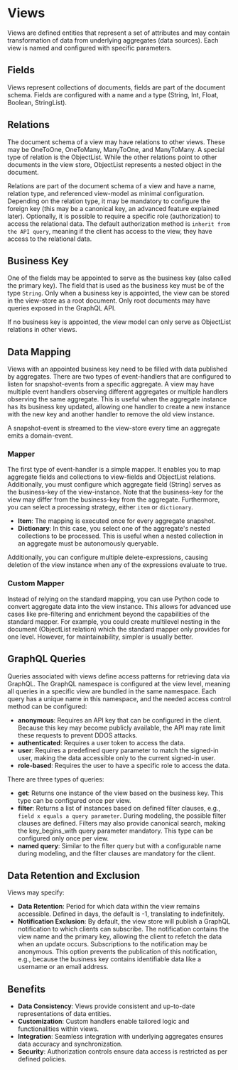 # Views

Views are defined entities that represent a set of attributes and may contain transformation of data from underlying
aggregates (data sources). Each view is named and configured with specific parameters.

## Fields

Views represent collections of documents, fields are part of the document schema. Fields are configured with a name and
a type (String, Int, Float, Boolean, StringList).

## Relations

The document schema of a view may have relations to other views. These may be OneToOne, OneToMany, ManyToOne, and
ManyToMany. A special type of relation is the ObjectList. While the other relations point to other documents in the view
store, ObjectList represents a nested object in the document.

Relations are part of the document schema of a view and have a name, relation type, and referenced view-model as minimal
configuration. Depending on the relation type, it may be mandatory to configure the foreign key (this may be a canonical
key, an advanced feature explained later). Optionally, it is possible to require a specific role (authorization) to
access the relational data. The default authorization method is `inherit from the API query`, meaning if the client has
access to the view, they have access to the relational data.

## Business Key

One of the fields may be appointed to serve as the business key (also called the primary key). The field that is used as
the business key must be of the type `String`. Only when a business key is appointed, the view can be stored in the
view-store as a root document. Only root documents may have queries exposed in the GraphQL API.

If no business key is appointed, the view model can only serve as ObjectList relations in other views.

## Data Mapping

Views with an appointed business key need to be filled with data published by aggregates. There are two types of
event-handlers that are configured to listen for snapshot-events from a specific aggregate. A view may have multiple
event handlers observing different aggregates or multiple handlers observing the same aggregate. This is useful when the
aggregate instance has its business key updated, allowing one handler to create a new instance with the new key and
another handler to remove the old view instance.

A snapshot-event is streamed to the view-store every time an aggregate emits a domain-event.

### Mapper

The first type of event-handler is a simple mapper. It enables you to map aggregate fields and collections to
view-fields and ObjectList relations. Additionally, you must configure which aggregate field (String) serves as the
business-key of the view-instance. Note that the business-key for the view may differ from the business-key from the
aggregate. Furthermore, you can select a processing strategy, either `item` or `dictionary`.

- **Item**: The mapping is executed once for every aggregate snapshot.
- **Dictionary**: In this case, you select one of the aggregate's nested collections to be processed. This is useful
  when a nested collection in an aggregate must be autonomously queryable.

Additionally, you can configure multiple delete-expressions, causing deletion of the view instance when any of the
expressions evaluate to true.

### Custom Mapper

Instead of relying on the standard mapping, you can use Python code to convert aggregate data into the view instance.
This allows for advanced use cases like pre-filtering and enrichment beyond the capabilities of the standard mapper. For
example, you could create multilevel nesting in the document (ObjectList relation) which the standard mapper only
provides for one level. However, for maintainability, simpler is usually better.

## GraphQL Queries

Queries associated with views define access patterns for retrieving data via GraphQL. The GraphQL namespace is
configured at the view level, meaning all queries in a specific view are bundled in the same namespace. Each query has a
unique name in this namespace, and the needed access control method can be configured:

- **anonymous**: Requires an API key that can be configured in the client. Because this key may become publicly
  available, the API may rate limit these requests to prevent DDOS attacks.
- **authenticated**: Requires a user token to access the data.
- **user**: Requires a predefined query parameter to match the signed-in user, making the data accessible only to the
  current signed-in user.
- **role-based**: Requires the user to have a specific role to access the data.

There are three types of queries:

- **get**: Returns one instance of the view based on the business key. This type can be configured once per view.
- **filter**: Returns a list of instances based on defined filter clauses, e.g., `field x equals a query parameter`.
  During modeling, the possible filter clauses are defined. Filters may also provide canonical search, making the
  key_begins_with query parameter mandatory. This type can be configured only once per view.
- **named query**: Similar to the filter query but with a configurable name during modeling, and the filter clauses are
  mandatory for the client.

## Data Retention and Exclusion

Views may specify:

- **Data Retention**: Period for which data within the view remains accessible. Defined in days, the default is -1,
  translating to indefinitely.
- **Notification Exclusion**: By default, the view store will publish a GraphQL notification to which clients can
  subscribe. The notification contains the view name and the primary key, allowing the client to refetch the data when
  an update occurs. Subscriptions to the notification may be anonymous. This option prevents the publication of this
  notification, e.g., because the business key contains identifiable data like a username or an email address.

## Benefits

- **Data Consistency**: Views provide consistent and up-to-date representations of data entities.
- **Customization**: Custom handlers enable tailored logic and functionalities within views.
- **Integration**: Seamless integration with underlying aggregates ensures data accuracy and synchronization.
- **Security**: Authorization controls ensure data access is restricted as per defined policies.
